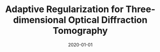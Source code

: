 ---
title: "Adaptive Regularization for Three-dimensional Optical Diffraction Tomography"
collection: publications
permalink: /publication/2020-01-01-Adaptive-Regularization-for-Three-dimensional-Optical-Diffraction-Tomography
category: 'proceeding'
isFirst: 'False'
date: 2020-01-01
venue: '2020 IEEE 17th International Symposium on Biomedical Imaging (ISBI 2020)'
citation: ' Thanh-An Pham,  Emmanuel Soubies,  Ahmed Ayoub,  Demetri Psaltis,  Michael Unser, &quot;Adaptive Regularization for Three-dimensional Optical Diffraction Tomography.&quot; 2020 IEEE 17th International Symposium on Biomedical Imaging (ISBI 2020), 2020.'
---